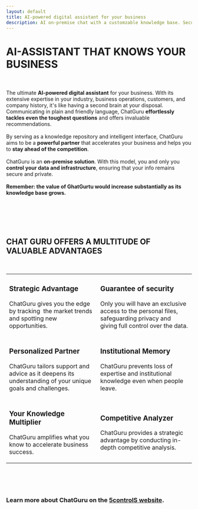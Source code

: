 ```yaml
---
layout: default
title: AI-powered digital assistant for your business
description: AI on-premise chat with a customzable knowledge base. Secure way to use new technologies for the benefit of your business.
---
```


<h1>AI-ASSISTANT THAT KNOWS YOUR BUSINESS</h1>
<br><br>
The ultimate <strong>AI-powered digital assistant</strong> for your business. With its extensive expertise in your industry, business operations, customers, and company history, it's like having a second brain at your disposal. Communicating in plain and friendly language, ChatGuru <strong>effortlessly tackles even the toughest questions</strong> and offers invaluable recommendations. 
<br><br>
By serving as a knowledge repository and intelligent interface, ChatGuru aims to be a <strong>powerful partner</strong> that accelerates your business and helps you to <strong>stay ahead of the competition</strong>.
<br><br>
ChatGuru is an <strong>on-premise solution</strong>. With this model, you and only you <strong>control your data and infrastructure</strong>, ensuring that your info remains secure and private.
<br><br>
<strong>Remember: the value of GhatGurtu would increase substantially as its knowledge base grows.<strong>

<br><br><br><br>

<h2>CHAT GURU OFFERS A MULTITUDE OF VALUABLE ADVANTAGES</h2>

 <br>
  <table align="center">
    <tr>
      <td class="feature">
        <h3>Strategic Advantage</h3>
        <p>ChatGuru gives you the edge by tracking  the market trends and spotting new opportunities.</p>
      </td>
      <td class="feature">
        <h3>Guarantee of security</h3>
        <p>Only you will have an exclusive access to the personal files, safeguarding privacy and giving full control over the data.</p>
      </td>
      </tr>
        <tr>
      <td class="feature">
        <h3>Personalized Partner</h3>
        <p>ChatGuru tailors support and advice as it deepens its understanding of your unique goals and challenges.</p>
      </td>
      <td class="feature">
        <h3>Institutional Memory</h3>
        <p>ChatGuru prevents loss of expertise and institutional knowledge even when people leave.</p>
      </td>
      </tr>
        <tr>
      <td class="feature">
        <h3>Your Knowledge Multiplier</h3>
        <p>ChatGuru amplifies what you know to accelerate business success. </p>
      </td>
      <td class="feature">
        <h3>Competitive Analyzer</h3>
        <p>ChatGuru provides a strategic advantage by conducting in-depth competitive analysis.</p>
      </td>
      </tr>
  </table>

  <br><br><br>
  
<h3>Learn more about ChatGuru on the <strong><a href="https://5controls.com/solutions/chat-guru">5controlS website</a></strong>.</h3>
<br><br>
